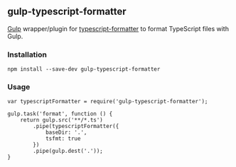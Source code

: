 ## gulp-typescript-formatter

[Gulp](http://gulpjs.com/) wrapper/plugin for [typescript-formatter](https://www.npmjs.com/package/typescript-formatter) to format TypeScript files with Gulp.

### Installation

```
npm install --save-dev gulp-typescript-formatter
```

### Usage

```
var typescriptFormatter = require('gulp-typescript-formatter');

gulp.task('format', function () {
    return gulp.src('**/*.ts')
        .pipe(typescriptFormatter({
            baseDir: '.',
            tsfmt: true
        })
        .pipe(gulp.dest('.'));
}
```


